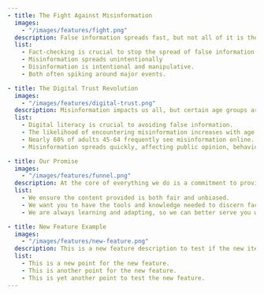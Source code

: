 ```yaml
---
- title: The Fight Against Misinformation
  images:
    - "/images/features/fight.png"
  description: False information spreads fast, but not all of it is the same. Misinformation is false info shared by mistake. Disinformation is false info spread deliberately to deceive.
  list:
    - Fact-checking is crucial to stop the spread of false information.
    - Misinformation spreads unintentionally
    - Disinformation is intentional and manipulative.
    - Both often spiking around major events.

- title: The Digital Trust Revolution
  images:
    - "/images/features/digital-trust.png"
  description: Misinformation impacts us all, but certain age groups are especially vulnerable, facing it more frequently and with greater consequences.
  list:
    - Digital literacy is crucial to avoiding false information.
    - The likelihood of encountering misinformation increases with age.
    - Nearly 60% of adults 45-64 frequently see misinformation online.
    - Misinformation spreads quickly, affecting public opinion, behavior, and decisions.

- title: Our Promise
  images:
    - "/images/features/funnel.png"
  description: At the core of everything we do is a commitment to provide you with clear, accurate, and reliable information.
  list:
    - We ensure the content provided is both fair and unbiased.
    - We want you to have the tools and knowledge needed to discern fact from fiction.
    - We are always learning and adapting, so we can better serve you with the most accurate, reliable information.

- title: New Feature Example
  images:
    - "/images/features/new-feature.png"
  description: This is a new feature description to test if the new item appears correctly.
  list:
    - This is a new point for the new feature.
    - This is another point for the new feature.
    - This is yet another point to test the new feature.
---
```

